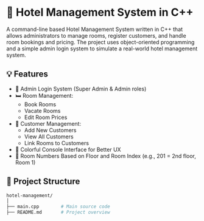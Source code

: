 # 🏨 Hotel Management System in C++

A command-line based Hotel Management System written in C++ that allows administrators to manage rooms, register customers, and handle room bookings and pricing. The project uses object-oriented programming and a simple admin login system to simulate a real-world hotel management system.

## 💡 Features

- 🔑 Admin Login System (Super Admin & Admin roles)
- 🛏️ Room Management:
  - Book Rooms
  - Vacate Rooms
  - Edit Room Prices
- 👥 Customer Management:
  - Add New Customers
  - View All Customers
  - Link Rooms to Customers
- 🌈 Colorful Console Interface for Better UX
- 📐 Room Numbers Based on Floor and Room Index (e.g., 201 = 2nd floor, Room 1)

## 📂 Project Structure

```bash
hotel-management/
│
├── main.cpp        # Main source code
├── README.md       # Project overview



